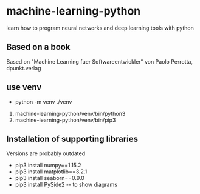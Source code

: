 # machine-learning-python
learn how to program neural networks and deep learning tools with python


## Based on a book
Based on "Machine Learning fuer Softwareentwickler" von Paolo Perrotta, dpunkt.verlag

## use venv
* python -m venv ./venv
1. machine-learning-python/venv/bin/python3
2. machine-learning-python/venv/bin/pip3

## Installation of supporting libraries
Versions are probably outdated
* pip3 install numpy==1.15.2
* pip3 install matplotlib==3.2.1
* pip3 install seaborn==0.9.0
* pip3 install PySide2 -- to show diagrams
